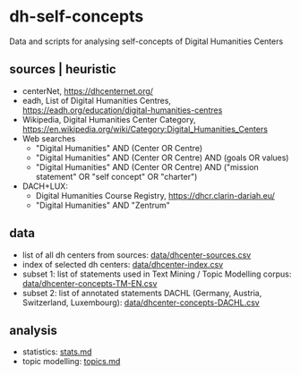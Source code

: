 # dh-self-concepts
Data and scripts for analysing self-concepts of Digital Humanities Centers

## sources | heuristic
- centerNet, https://dhcenternet.org/
- eadh, List of Digital Humanities Centres, https://eadh.org/education/digital-humanities-centres
- Wikipedia, Digital Humanities Center Category, https://en.wikipedia.org/wiki/Category:Digital_Humanities_Centers
- Web searches
  - "Digital Humanities" AND (Center OR Centre)
  - "Digital Humanities" AND (Center OR Centre) AND (goals OR values)
  - "Digital Humanities" AND (Center OR Centre) AND ("mission statement" OR "self concept" OR "charter")
- DACH+LUX:
  - Digital Humanities Course Registry, https://dhcr.clarin-dariah.eu/
  - "Digital Humanities" AND "Zentrum"

## data
- list of all dh centers from sources: [data/dhcenter-sources.csv](data/dhcenter-sources.csv)
- index of selected dh centers: [data/dhcenter-index.csv](data/dhcenter-index.csv)
- subset 1: list of statements used in Text Mining / Topic Modelling corpus: [data/dhcenter-concepts-TM-EN.csv](data/dhcenter-concepts-TM-EN.csv)
- subset 2: list of annotated statements DACHL (Germany, Austria, Switzerland, Luxembourg): [data/dhcenter-concepts-DACHL.csv](data/dhcenter-concepts-DACHL.csv)

## analysis
- statistics: [stats.md](stats.md)
- topic modelling: [topics.md](topics.md)

